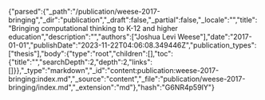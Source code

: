{"parsed":{"_path":"/publication/weese-2017-bringing","_dir":"publication","_draft":false,"_partial":false,"_locale":"","title":"Bringing computational thinking to K-12 and higher education","description":"","authors":["Joshua Levi Weese"],"date":"2017-01-01","publishDate":"2023-11-22T04:06:08.349446Z","publication_types":["thesis"],"body":{"type":"root","children":[],"toc":{"title":"","searchDepth":2,"depth":2,"links":[]}},"_type":"markdown","_id":"content:publication:weese-2017-bringing:index.md","_source":"content","_file":"publication/weese-2017-bringing/index.md","_extension":"md"},"hash":"G6NR4p59IY"}